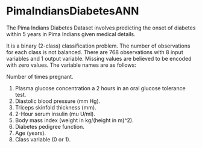 # PimaIndiansDiabetesANN

The Pima Indians Diabetes Dataset involves predicting the onset of diabetes within 5 years in Pima Indians given medical details.

It is a binary (2-class) classification problem. The number of observations for each class is not balanced. There are 768 observations with 8 input variables and 1 output variable. Missing values are believed to be encoded with zero values. The variable names are as follows:

Number of times pregnant.
  1. Plasma glucose concentration a 2 hours in an oral glucose tolerance test.
  2. Diastolic blood pressure (mm Hg).
  3. Triceps skinfold thickness (mm).
  4. 2-Hour serum insulin (mu U/ml).
  5. Body mass index (weight in kg/(height in m)^2).
  6. Diabetes pedigree function.
  7. Age (years).
  8. Class variable (0 or 1).
